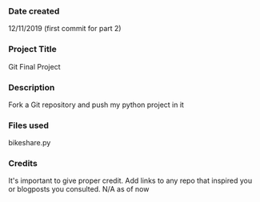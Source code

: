 ### Date created
12/11/2019 (first commit for part 2)

### Project Title
Git Final Project

### Description
Fork a Git repository and push my python project in it

### Files used
bikeshare.py

### Credits
It's important to give proper credit. Add links to any repo that inspired you or blogposts you consulted.
N/A as of now

